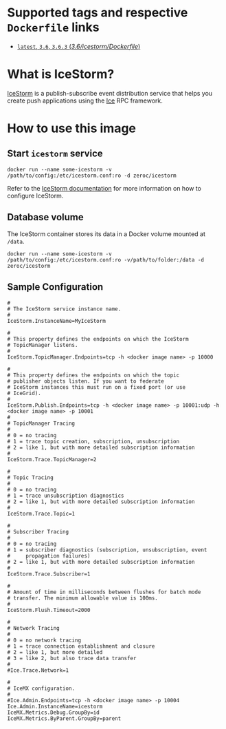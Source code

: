 # Supported tags and respective `Dockerfile` links

-   [`latest`, `3.6`, `3.6.3` (*3.6/icestorm/Dockerfile*)](https://github.com/zeroc-ice/ice-dockerfiles/blob/master/3.6/icestorm/Dockerfile)


# What is IceStorm?

[IceStorm](https://zeroc.com/products/ice/services/icestorm) is a publish-subscribe event distribution service that helps you create push applications using the [Ice](https://zeroc.com) RPC framework.

# How to use this image

## Start `icestorm` service

```
docker run --name some-icestorm -v /path/to/config:/etc/icestorm.conf:ro -d zeroc/icestorm
```

Refer to the  [IceStorm documentation](https://doc.zeroc.com/display/Ice/IceStorm) for more information on how to configure IceStorm.

## Database volume

The IceStorm container stores its data in a Docker volume mounted at `/data`.

```
docker run --name some-icestorm -v /path/to/config:/etc/icestorm.conf:ro -v/path/to/folder:/data -d zeroc/icestorm
```

## Sample Configuration

```
#
# The IceStorm service instance name.
#
IceStorm.InstanceName=MyIceStorm

#
# This property defines the endpoints on which the IceStorm
# TopicManager listens.
#
IceStorm.TopicManager.Endpoints=tcp -h <docker image name> -p 10000

#
# This property defines the endpoints on which the topic
# publisher objects listen. If you want to federate
# IceStorm instances this must run on a fixed port (or use
# IceGrid).
#
IceStorm.Publish.Endpoints=tcp -h <docker image name> -p 10001:udp -h <docker image name> -p 10001
#
# TopicManager Tracing
#
# 0 = no tracing
# 1 = trace topic creation, subscription, unsubscription
# 2 = like 1, but with more detailed subscription information
#
IceStorm.Trace.TopicManager=2

#
# Topic Tracing
#
# 0 = no tracing
# 1 = trace unsubscription diagnostics
# 2 = like 1, but with more detailed subscription information
#
IceStorm.Trace.Topic=1

#
# Subscriber Tracing
#
# 0 = no tracing
# 1 = subscriber diagnostics (subscription, unsubscription, event
#     propagation failures)
# 2 = like 1, but with more detailed subscription information
#
IceStorm.Trace.Subscriber=1

#
# Amount of time in milliseconds between flushes for batch mode
# transfer. The minimum allowable value is 100ms.
#
IceStorm.Flush.Timeout=2000

#
# Network Tracing
#
# 0 = no network tracing
# 1 = trace connection establishment and closure
# 2 = like 1, but more detailed
# 3 = like 2, but also trace data transfer
#
#Ice.Trace.Network=1

#
# IceMX configuration.
#
#Ice.Admin.Endpoints=tcp -h <docker image name> -p 10004
Ice.Admin.InstanceName=icestorm
IceMX.Metrics.Debug.GroupBy=id
IceMX.Metrics.ByParent.GroupBy=parent
```
